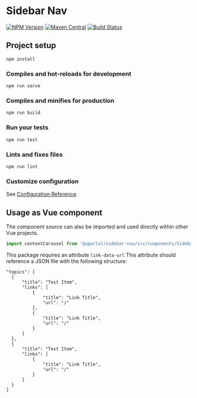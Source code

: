 # Sidebar Nav

[![NPM Version](https://img.shields.io/npm/v/@uportal/user-profile-menu.svg)](https://www.npmjs.com/package/@uportal/user-profile-menu)
[![Maven Central](https://maven-badges.herokuapp.com/maven-central/org.webjars.npm/uportal__user-profile-menu/badge.svg)](https://maven-badges.herokuapp.com/maven-central/org.webjars.npm/uportal__user-profile-menu)
[![Build Status](https://travis-ci.org/uPortal-contrib/uPortal-web-components.svg?branch=master)](https://travis-ci.org/uPortal-contrib/uPortal-web-components)

## Project setup

```
npm install
```

### Compiles and hot-reloads for development

```
npm run serve
```

### Compiles and minifies for production

```
npm run build
```

### Run your tests

```
npm run test
```

### Lints and fixes files

```<span class="x x-first x-last">bash</span>
npm run lint
```

### Customize configuration

See [Configuration Reference](https://cli.vuejs.org/config/).

## Usage as Vue component

The component source can also be imported and used directly within other Vue projects.

```js
import contentCarousel from '@uportal/sidebar-nav/src/components/SidebarNav';
```

This package requires an attribute `link-data-url`
This attribute should reference a JSON file with the following structure:

```
"topics": [
  {
      "title": "Test Item",
      "links": [
          {
              "title": "Link Title",
              "url": "/"
          },
          {
              "title": "Link Title",
              "url": "/"
          }
      ]
  },
  {
      "title": "Test Item",
      "links": [
          {
              "title": "Link Title",
              "url": "/"
          }
      ]
  }
]
```
